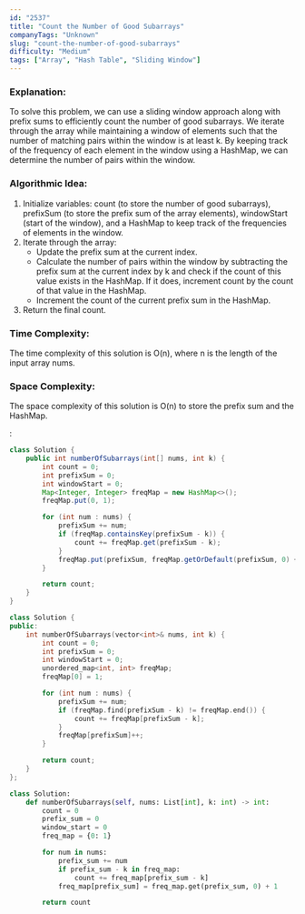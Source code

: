 ```yaml
---
id: "2537"
title: "Count the Number of Good Subarrays"
companyTags: "Unknown"
slug: "count-the-number-of-good-subarrays"
difficulty: "Medium"
tags: ["Array", "Hash Table", "Sliding Window"]
---
```


### Explanation:
To solve this problem, we can use a sliding window approach along with prefix sums to efficiently count the number of good subarrays. We iterate through the array while maintaining a window of elements such that the number of matching pairs within the window is at least k. By keeping track of the frequency of each element in the window using a HashMap, we can determine the number of pairs within the window.

### Algorithmic Idea:
1. Initialize variables: count (to store the number of good subarrays), prefixSum (to store the prefix sum of the array elements), windowStart (start of the window), and a HashMap to keep track of the frequencies of elements in the window.
2. Iterate through the array:
   - Update the prefix sum at the current index.
   - Calculate the number of pairs within the window by subtracting the prefix sum at the current index by k and check if the count of this value exists in the HashMap. If it does, increment count by the count of that value in the HashMap.
   - Increment the count of the current prefix sum in the HashMap.
3. Return the final count.

### Time Complexity:
The time complexity of this solution is O(n), where n is the length of the input array nums.

### Space Complexity:
The space complexity of this solution is O(n) to store the prefix sum and the HashMap.

:

```java
class Solution {
    public int numberOfSubarrays(int[] nums, int k) {
        int count = 0;
        int prefixSum = 0;
        int windowStart = 0;
        Map<Integer, Integer> freqMap = new HashMap<>();
        freqMap.put(0, 1);

        for (int num : nums) {
            prefixSum += num;
            if (freqMap.containsKey(prefixSum - k)) {
                count += freqMap.get(prefixSum - k);
            }
            freqMap.put(prefixSum, freqMap.getOrDefault(prefixSum, 0) + 1);
        }

        return count;
    }
}
```

```cpp
class Solution {
public:
    int numberOfSubarrays(vector<int>& nums, int k) {
        int count = 0;
        int prefixSum = 0;
        int windowStart = 0;
        unordered_map<int, int> freqMap;
        freqMap[0] = 1;

        for (int num : nums) {
            prefixSum += num;
            if (freqMap.find(prefixSum - k) != freqMap.end()) {
                count += freqMap[prefixSum - k];
            }
            freqMap[prefixSum]++;
        }

        return count;
    }
};
```

```python
class Solution:
    def numberOfSubarrays(self, nums: List[int], k: int) -> int:
        count = 0
        prefix_sum = 0
        window_start = 0
        freq_map = {0: 1}

        for num in nums:
            prefix_sum += num
            if prefix_sum - k in freq_map:
                count += freq_map[prefix_sum - k]
            freq_map[prefix_sum] = freq_map.get(prefix_sum, 0) + 1

        return count
```